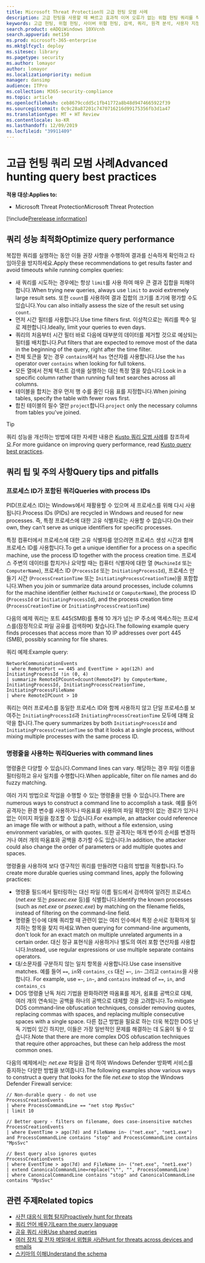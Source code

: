 ```yaml
---
title: Microsoft Threat Protection의 고급 헌팅 모범 사례
description: 고급 헌팅을 사용할 때 빠르고 효과적 이며 오류가 없는 위협 헌팅 쿼리를 작성하는 방법을 알아보세요.
keywords: 고급 헌팅, 위협 헌팅, 사이버 위협 헌팅, 검색, 쿼리, 원격 분석, 사용자 지정 검색, 스키마, kusto, 타임아웃 방지, 명령 줄, 프로세스 id
search.product: eADQiWindows 10XVcnh
search.appverid: met150
ms.prod: microsoft-365-enterprise
ms.mktglfcycl: deploy
ms.sitesec: library
ms.pagetype: security
ms.author: lomayor
author: lomayor
ms.localizationpriority: medium
manager: dansimp
audience: ITPro
ms.collection: M365-security-compliance
ms.topic: article
ms.openlocfilehash: ceb8679ccdd5c1fb41772a8b48d9474665922f39
ms.sourcegitcommit: 0c9c28a87201c7470716216d99175356fb3d1a47
ms.translationtype: MT + HT Review
ms.contentlocale: ko-KR
ms.lasthandoff: 12/09/2019
ms.locfileid: "39911409"
---
```

# <a name="advanced-hunting-query-best-practices"></a><span data-ttu-id="da0ea-104">고급 헌팅 쿼리 모범 사례</span><span class="sxs-lookup"><span data-stu-id="da0ea-104">Advanced hunting query best practices</span></span>

<span data-ttu-id="da0ea-105">**적용 대상:**</span><span class="sxs-lookup"><span data-stu-id="da0ea-105">**Applies to:**</span></span>
- <span data-ttu-id="da0ea-106">Microsoft Threat Protection</span><span class="sxs-lookup"><span data-stu-id="da0ea-106">Microsoft Threat Protection</span></span>

[!include[Prerelease information](prerelease.md)]

## <a name="optimize-query-performance"></a><span data-ttu-id="da0ea-107">쿼리 성능 최적화</span><span class="sxs-lookup"><span data-stu-id="da0ea-107">Optimize query performance</span></span>
<span data-ttu-id="da0ea-108">복잡한 쿼리를 실행하는 동안 이들 권장 사항을 수행하여 결과를 신속하게 확인하고 타임아웃을 방지하세요.</span><span class="sxs-lookup"><span data-stu-id="da0ea-108">Apply these recommendations to get results faster and avoid timeouts while running complex queries:</span></span>
- <span data-ttu-id="da0ea-109">새 쿼리를 시도하는 경우에는 항상 `limit`를 사용 하여 매우 큰 결과 집합을 피해야 합니다.</span><span class="sxs-lookup"><span data-stu-id="da0ea-109">When trying new queries, always use `limit` to avoid extremely large result sets.</span></span> <span data-ttu-id="da0ea-110">또한 `count`를 사용하여 결과 집합의 크기를 초기에 평가할 수도 있습니다.</span><span class="sxs-lookup"><span data-stu-id="da0ea-110">You can also initially assess the size of the result set using `count`.</span></span>
- <span data-ttu-id="da0ea-111">먼저 시간 필터를 사용합니다.</span><span class="sxs-lookup"><span data-stu-id="da0ea-111">Use time filters first.</span></span> <span data-ttu-id="da0ea-112">이상적으로는 쿼리를 짝수 일로 제한합니다.</span><span class="sxs-lookup"><span data-stu-id="da0ea-112">Ideally, limit your queries to even days.</span></span>
- <span data-ttu-id="da0ea-113">쿼리의 처음부터 시간 필터 바로 다음에 대부분의 데이터를 제거할 것으로 예상되는 필터를 배치합니다.</span><span class="sxs-lookup"><span data-stu-id="da0ea-113">Put filters that are expected to remove most of the data in the beginning of the query, right after the time filter.</span></span>
- <span data-ttu-id="da0ea-114">전체 토큰을 찾는 경우 `contains`에서 `has` 연산자를 사용합니다.</span><span class="sxs-lookup"><span data-stu-id="da0ea-114">Use the `has` operator over `contains` when looking for full tokens.</span></span>
- <span data-ttu-id="da0ea-115">모든 열에서 전체 텍스트 검색을 실행하는 대신 특정 열을 찾습니다.</span><span class="sxs-lookup"><span data-stu-id="da0ea-115">Look in a specific column rather than running full text searches across all columns.</span></span>
- <span data-ttu-id="da0ea-116">테이블을 합치는 경우 먼저 행 수를 줄인 다음 표를 지정합니다.</span><span class="sxs-lookup"><span data-stu-id="da0ea-116">When joining tables, specify the table with fewer rows first.</span></span>
- <span data-ttu-id="da0ea-117">합친 테이블의 필수 열만 `project`합니다.</span><span class="sxs-lookup"><span data-stu-id="da0ea-117">`project` only the necessary columns from tables you've joined.</span></span>

>[!Tip]
><span data-ttu-id="da0ea-118">쿼리 성능을 개선하는 방법에 대한 자세한 내용은 [Kusto 쿼리 모범 사례](https://docs.microsoft.com/azure/kusto/query/best-practices)를 참조하세요.</span><span class="sxs-lookup"><span data-stu-id="da0ea-118">For more guidance on improving query performance, read [Kusto query best practices](https://docs.microsoft.com/azure/kusto/query/best-practices).</span></span>

## <a name="query-tips-and-pitfalls"></a><span data-ttu-id="da0ea-119">쿼리 팁 및 주의 사항</span><span class="sxs-lookup"><span data-stu-id="da0ea-119">Query tips and pitfalls</span></span>

### <a name="queries-with-process-ids"></a><span data-ttu-id="da0ea-120">프로세스 ID가 포함된 쿼리</span><span class="sxs-lookup"><span data-stu-id="da0ea-120">Queries with process IDs</span></span>
<span data-ttu-id="da0ea-121">PID(프로세스 ID)는 Windows에서 재활용할 수 있으며 새 프로세스를 위해 다시 사용됩니다.</span><span class="sxs-lookup"><span data-stu-id="da0ea-121">Process IDs (PIDs) are recycled in Windows and reused for new processes.</span></span> <span data-ttu-id="da0ea-122">즉, 특정 프로세스에 대한 고유 식별자로는 사용할 수 없습니다.</span><span class="sxs-lookup"><span data-stu-id="da0ea-122">On their own, they can't serve as unique identifiers for specific processes.</span></span>

<span data-ttu-id="da0ea-123">특정 컴퓨터에서 프로세스에 대한 고유 식별자를 얻으려면 프로세스 생성 시간과 함께 프로세스 ID를 사용합니다.</span><span class="sxs-lookup"><span data-stu-id="da0ea-123">To get a unique identifier for a process on a specific machine, use the process ID together with the process creation time.</span></span> <span data-ttu-id="da0ea-124">프로세스 주변의 데이터를 합치거나 요약할 때는 컴퓨터 식별자에 대한 열 (`MachineId` 또는 `ComputerName`), 프로세스 ID (`ProcessId` 또는 `InitiatingProcessId`), 프로세스 만들기 시간 (`ProcessCreationTime` 또는 `InitiatingProcessCreationTime`)을 포함합니다.</span><span class="sxs-lookup"><span data-stu-id="da0ea-124">When you join or summarize data around processes, include columns for the machine identifier (either `MachineId` or `ComputerName`), the process ID (`ProcessId` or `InitiatingProcessId`), and the process creation time (`ProcessCreationTime` or `InitiatingProcessCreationTime`)</span></span>

<span data-ttu-id="da0ea-125">다음의 예제 쿼리는 포트 445(SMB)를 통해 10 개가 넘는 IP 주소에 액세스하는 프로세스를(잠정적으로 파일 공유를 검색하며) 찾습니다.</span><span class="sxs-lookup"><span data-stu-id="da0ea-125">The following example query finds processes that access more than 10 IP addresses over port 445 (SMB), possibly scanning for file shares.</span></span>

<span data-ttu-id="da0ea-126">쿼리 예제:</span><span class="sxs-lookup"><span data-stu-id="da0ea-126">Example query:</span></span>
```
NetworkCommunicationEvents
| where RemotePort == 445 and EventTime > ago(12h) and InitiatingProcessId !in (0, 4)
| summarize RemoteIPCount=dcount(RemoteIP) by ComputerName, InitiatingProcessId, InitiatingProcessCreationTime, InitiatingProcessFileName
| where RemoteIPCount > 10
```

<span data-ttu-id="da0ea-127">쿼리는 여러 프로세스를 동일한 프로세스 ID와 함께 사용하지 않고 단일 프로세스를 보여주는 `InitiatingProcessId`과 `InitiatingProcessCreationTime` 모두에 대해 요약을 합니다.</span><span class="sxs-lookup"><span data-stu-id="da0ea-127">The query summarizes by both `InitiatingProcessId` and `InitiatingProcessCreationTime` so that it looks at a single process, without mixing multiple processes with the same process ID.</span></span>

### <a name="queries-with-command-lines"></a><span data-ttu-id="da0ea-128">명령줄을 사용하는 쿼리</span><span class="sxs-lookup"><span data-stu-id="da0ea-128">Queries with command lines</span></span>

<span data-ttu-id="da0ea-129">명령줄은 다양할 수 있습니다.</span><span class="sxs-lookup"><span data-stu-id="da0ea-129">Command lines can vary.</span></span> <span data-ttu-id="da0ea-130">해당하는 경우 파일 이름을 필터링하고 유사 일치를 수행합니다.</span><span class="sxs-lookup"><span data-stu-id="da0ea-130">When applicable, filter on file names and do fuzzy matching.</span></span>

<span data-ttu-id="da0ea-131">여러 가지 방법으로 작업을 수행할 수 있는 명령줄을 만들 수 있습니다.</span><span class="sxs-lookup"><span data-stu-id="da0ea-131">There are numerous ways to construct a command line to accomplish a task.</span></span> <span data-ttu-id="da0ea-132">예를 들어 공격자는 환경 변수를 사용하거나 따옴표를 사용하여 파일 확장명이 없는 경로가 있거나 없는 이미지 파일을 참조할 수 있습니다.</span><span class="sxs-lookup"><span data-stu-id="da0ea-132">For example, an attacker could reference an image file with or without a path, without a file extension, using environment variables, or with quotes.</span></span> <span data-ttu-id="da0ea-133">또한 공격자는 매개 변수의 순서를 변경하거나 여러 개의 따옴표와 공백을 추가할 수도 있습니다.</span><span class="sxs-lookup"><span data-stu-id="da0ea-133">In addition, the attacker could also change the order of parameters or add multiple quotes and spaces.</span></span>

<span data-ttu-id="da0ea-134">명령줄을 사용하여 보다 영구적인 쿼리를 만들려면 다음의 방법을 적용합니다.</span><span class="sxs-lookup"><span data-stu-id="da0ea-134">To create more durable queries using command lines, apply the following practices:</span></span>

- <span data-ttu-id="da0ea-135">명령줄 필드에서 필터링하는 대신 파일 이름 필드에서 검색하여 알려진 프로세스(*net.exe* 또는 *psexec.exe* 등)를 식별합니다.</span><span class="sxs-lookup"><span data-stu-id="da0ea-135">Identify the known processes (such as *net.exe* or *psexec.exe*) by matching on the filename fields, instead of filtering on the command-line field.</span></span>
- <span data-ttu-id="da0ea-136">명령줄 인수에 대해 쿼리할 때 관련이 없는 여러 인수에서 특정 순서로 정확하게 일치하는 항목을 찾지 마세요.</span><span class="sxs-lookup"><span data-stu-id="da0ea-136">When querying for command-line arguments, don't look for an exact match on multiple unrelated arguments in a certain order.</span></span> <span data-ttu-id="da0ea-137">대신 정규 표현식을 사용하거나 별도의 여러 포함 연산자를 사용합니다.</span><span class="sxs-lookup"><span data-stu-id="da0ea-137">Instead, use regular expressions or use multiple separate contains operators.</span></span>
- <span data-ttu-id="da0ea-138">대/소문자를 구분하지 않는 일치 항목을 사용합니다.</span><span class="sxs-lookup"><span data-stu-id="da0ea-138">Use case insensitive matches.</span></span> <span data-ttu-id="da0ea-139">예를 들어 `==`, `in`와 `contains_cs` 대신 `=~`, `in~` 그리고 `contains`을 사용합니다. </span><span class="sxs-lookup"><span data-stu-id="da0ea-139">For example, use `=~`, `in~`, and `contains` instead of `==`, `in`, and `contains_cs`</span></span>
- <span data-ttu-id="da0ea-140">DOS 명령줄 난독 처리 기법을 완화하려면 따옴표를 제거, 쉼표를 공백으로 대체, 여러 개의 연속되는 공백을 하나의 공백으로 대체할 것을 고려합니다.</span><span class="sxs-lookup"><span data-stu-id="da0ea-140">To mitigate DOS command-line obfuscation techniques, consider removing quotes, replacing commas with spaces, and replacing multiple consecutive spaces with a single space.</span></span> <span data-ttu-id="da0ea-141">다른 접근 방법을 필요로 하는 더욱 복잡한 DOS 난독 기법이 있긴 하지만, 이들은 가장 일반적인 문제를 해결하는 데 도움이 될 수 있습니다.</span><span class="sxs-lookup"><span data-stu-id="da0ea-141">Note that there are more complex DOS obfuscation techniques that require other approaches, but these can help address the most common ones.</span></span>

<span data-ttu-id="da0ea-142">다음의 예제에서는 *net.exe* 파일을 검색 하여 Windows Defender 방화벽 서비스를 중지하는 다양한 방법을 보여줍니다.</span><span class="sxs-lookup"><span data-stu-id="da0ea-142">The following examples show various ways to construct a query that looks for the file *net.exe* to stop the Windows Defender Firewall service:</span></span>

```
// Non-durable query - do not use
ProcessCreationEvents
| where ProcessCommandLine == "net stop MpsSvc"
| limit 10

// Better query - filters on filename, does case-insensitive matches
ProcessCreationEvents
| where EventTime > ago(7d) and FileName in~ ("net.exe", "net1.exe") and ProcessCommandLine contains "stop" and ProcessCommandLine contains "MpsSvc" 

// Best query also ignores quotes
ProcessCreationEvents
| where EventTime > ago(7d) and FileName in~ ("net.exe", "net1.exe")
| extend CanonicalCommandLine=replace("\"", "", ProcessCommandLine)
| where CanonicalCommandLine contains "stop" and CanonicalCommandLine contains "MpsSvc" 
```
## <a name="related-topics"></a><span data-ttu-id="da0ea-143">관련 주제</span><span class="sxs-lookup"><span data-stu-id="da0ea-143">Related topics</span></span>
- [<span data-ttu-id="da0ea-144">사전 대응식 위협 탐지</span><span class="sxs-lookup"><span data-stu-id="da0ea-144">Proactively hunt for threats</span></span>](advanced-hunting-overview.md)
- [<span data-ttu-id="da0ea-145">쿼리 언어 배우기</span><span class="sxs-lookup"><span data-stu-id="da0ea-145">Learn the query language</span></span>](advanced-hunting-query-language.md)
- [<span data-ttu-id="da0ea-146">공유 쿼리 사용</span><span class="sxs-lookup"><span data-stu-id="da0ea-146">Use shared queries</span></span>](advanced-hunting-shared-queries.md)
- [<span data-ttu-id="da0ea-147">여러 장치 및 전자 메일에서 위협을 사냥</span><span class="sxs-lookup"><span data-stu-id="da0ea-147">Hunt for threats across devices and emails</span></span>](advanced-hunting-query-emails-devices.md)
- [<span data-ttu-id="da0ea-148">스키마의 이해</span><span class="sxs-lookup"><span data-stu-id="da0ea-148">Understand the schema</span></span>](advanced-hunting-schema-tables.md)
